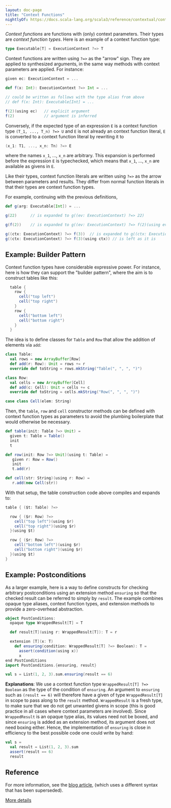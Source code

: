 ```yaml
---
layout: doc-page
title: "Context Functions"
nightlyOf: https://docs.scala-lang.org/scala3/reference/contextual/context-functions.html
---
```


_Context functions_ are functions with (only) context parameters.
Their types are _context function types_. Here is an example of a context function type:

```scala
type Executable[T] = ExecutionContext ?=> T
```
Context functions are written using `?=>` as the "arrow" sign.
They are applied to synthesized arguments, in
the same way methods with context parameters are applied. For instance:
```scala
given ec: ExecutionContext = ...

def f(x: Int): ExecutionContext ?=> Int = ...

// could be written as follows with the type alias from above
// def f(x: Int): Executable[Int] = ...

f(2)(using ec)   // explicit argument
f(2)             // argument is inferred
```
Conversely, if the expected type of an expression `E` is a context function type
`(T_1, ..., T_n) ?=> U` and `E` is not already an
context function literal, `E` is converted to a context function literal by rewriting it to
```scala
(x_1: T1, ..., x_n: Tn) ?=> E
```
where the names `x_1`, ..., `x_n` are arbitrary. This expansion is performed
before the expression `E` is typechecked, which means that `x_1`, ..., `x_n`
are available as givens in `E`.

Like their types, context function literals are written using `?=>` as the arrow between parameters and results. They differ from normal function literals in that their types are context function types.

For example, continuing with the previous definitions,
```scala
def g(arg: Executable[Int]) = ...

g(22)      // is expanded to g((ev: ExecutionContext) ?=> 22)

g(f(2))    // is expanded to g((ev: ExecutionContext) ?=> f(2)(using ev))

g((ctx: ExecutionContext) ?=> f(3))  // is expanded to g((ctx: ExecutionContext) ?=> f(3)(using ctx))
g((ctx: ExecutionContext) ?=> f(3)(using ctx)) // is left as it is
```

## Example: Builder Pattern

Context function types have considerable expressive power. For
instance, here is how they can support the "builder pattern", where
the aim is to construct tables like this:
```scala
  table {
    row {
      cell("top left")
      cell("top right")
    }
    row {
      cell("bottom left")
      cell("bottom right")
    }
  }
```
The idea is to define classes for `Table` and `Row` that allow the
addition of elements via `add`:
```scala
class Table:
  val rows = new ArrayBuffer[Row]
  def add(r: Row): Unit = rows += r
  override def toString = rows.mkString("Table(", ", ", ")")

class Row:
  val cells = new ArrayBuffer[Cell]
  def add(c: Cell): Unit = cells += c
  override def toString = cells.mkString("Row(", ", ", ")")

case class Cell(elem: String)
```
Then, the `table`, `row` and `cell` constructor methods can be defined
with context function types as parameters to avoid the plumbing boilerplate
that would otherwise be necessary.
```scala
def table(init: Table ?=> Unit) =
  given t: Table = Table()
  init
  t

def row(init: Row ?=> Unit)(using t: Table) =
   given r: Row = Row()
   init
   t.add(r)

def cell(str: String)(using r: Row) =
   r.add(new Cell(str))
```
With that setup, the table construction code above compiles and expands to:
```scala
table { ($t: Table) ?=>

  row { ($r: Row) ?=>
    cell("top left")(using $r)
    cell("top right")(using $r)
  }(using $t)

  row { ($r: Row) ?=>
    cell("bottom left")(using $r)
    cell("bottom right")(using $r)
  }(using $t)
}
```
## Example: Postconditions

As a larger example, here is a way to define constructs for checking arbitrary postconditions using an extension method `ensuring` so that the checked result can be referred to simply by `result`. The example combines opaque type aliases, context function types, and extension methods to provide a zero-overhead abstraction.

```scala
object PostConditions:
  opaque type WrappedResult[T] = T

  def result[T](using r: WrappedResult[T]): T = r

  extension [T](x: T)
    def ensuring(condition: WrappedResult[T] ?=> Boolean): T =
      assert(condition(using x))
      x
end PostConditions
import PostConditions.{ensuring, result}

val s = List(1, 2, 3).sum.ensuring(result == 6)
```
**Explanations**: We use a context function type `WrappedResult[T] ?=> Boolean`
as the type of the condition of `ensuring`. An argument to `ensuring` such as
`(result == 6)` will therefore have a given of type `WrappedResult[T]` in
scope to pass along to the `result` method. `WrappedResult` is a fresh type, to make sure
that we do not get unwanted givens in scope (this is good practice in all cases
where context parameters are involved). Since `WrappedResult` is an opaque type alias, its
values need not be boxed, and since `ensuring` is added as an extension method, its argument
does not need boxing either. Hence, the implementation of `ensuring` is close in efficiency to the best possible code one could write by hand:

```scala
val s =
  val result = List(1, 2, 3).sum
  assert(result == 6)
  result
```
## Reference

For more information, see the [blog article](https://www.scala-lang.org/blog/2016/12/07/implicit-function-types.html),
(which uses a different syntax that has been superseded).

[More details](./context-functions-spec.md)
